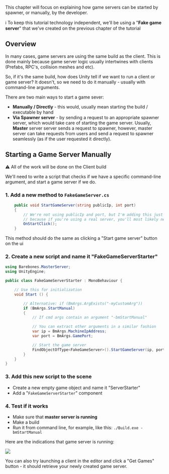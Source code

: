 This chapter will focus on explaining how game servers can be started by spawner, or manually, by the developer.

ℹ️ To keep this tutorial technology independent, we'll be using a "**Fake game server**" that we've created on the previous chapter of the tutorial

## Overview

In many cases, game servers are using the same build as the client. This is done mainly because game server logic usually intertwines with clients (Prefabs, RPC's, collision meshes and etc).

So, if it's the same build, how does Unity tell if we want to run a client or game server? It doesn't, so we need to do it manually - usually with command-line arguments.

There are two main ways to start a game sever:
* **Manually / Directly** - this would, usually mean starting the build / executable by hand
* **Via Spawner server** - by sending a request to an appropriate spawner server, which would take care of starting the game server. Usually, **Master** server server sends a request to spawner, however, master server can take requests from users and send a request to spawner seamlessly (as if the user requested it directly).

## Starting a Game Server Manually

⚠️ All of the work will be done on the Client build

We'll need to write a script that checks if we have a specific command-line argument, and start a game server if we do.

### 1. Add a new method to `FakeGameServer.cs`

``` C#
    public void StartGameServer(string publicIp, int port)
    {
        // We're not using publicIp and port, but I'm adding this just for a demonstration,
        // because if you're using a real server, you'll most likely need this data
        OnStartClick();
    }
```

This method should do the same as clicking a "Start game server" button on the ui

### 2. Create a new script and name it "FakeGameServerStarter"

``` C#
using Barebones.MasterServer;
using UnityEngine;

public class FakeGameServerStarter : MonoBehaviour {

	// Use this for initialization
	void Start () {

        // Alternative: if (BmArgs.ArgExists("-myCustomArg"))
        if (BmArgs.StartManual)
	    {
            // If cmd args contain an argument "-bmStartManual"

            // You can extract other arguments in a similar fashion
	        var ip = BmArgs.MachineIpAddress;
	        var port = BmArgs.GamePort;

            // Start the game server
            FindObjectOfType<FakeGameServer>().StartGameServer(ip, port);
        }
    }
}
```

### 3. Add this new script to the scene

* Create a new empty game object and name it "ServerStarter"
* Add a "`FakeGameServerStarter`" component


### 4. Test if it works

* Make sure that **master server is running**
* Make a build
* Run it from command line, for example, like this:
  `./Build.exe -bmStartManual`

Here are the indications that game server is running:

![](http://i.imgur.com/J2HIvuc.png)

You can also try launching a client in the editor and click a "Get Games" button - it should retrieve your newly created game server.